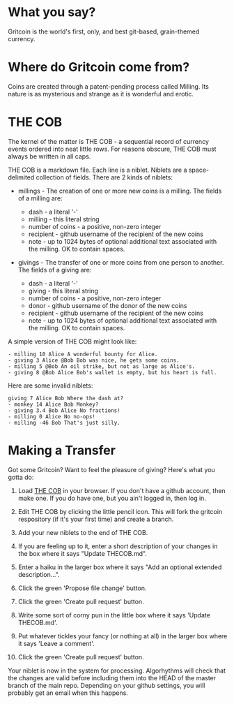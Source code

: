 # What you say?

Gritcoin is the world's first, only, and best git-based, grain-themed currency.

# Where do Gritcoin come from?

Coins are created through a patent-pending process called Milling.  Its nature
is as mysterious and strange as it is wonderful and erotic.

# THE COB #

The kernel of the matter is THE COB - a sequential record of currency
events ordered into neat little rows.  For reasons obscure, THE COB must
always be written in all caps.

THE COB is a markdown file.  Each line is a niblet.  Niblets are a space-
delimited collection of fields.  There are 2 kinds of niblets:

* millings - The creation of one or more new coins is a milling.  The
fields of a milling are:

   * dash - a literal '-'
   * milling - this literal string
   * number of coins - a positive, non-zero integer
   * recipient - github username of the recipient of the new coins
   * note - up to 1024 bytes of optional additional text associated with the milling.  OK to contain spaces.

* givings - The transfer of one or more coins from one person to another.
The fields of a giving are:

   * dash - a literal '-'
   * giving - this literal string
   * number of coins - a positive, non-zero integer
   * donor - github username of the donor of the new coins
   * recipient - github username of the recipient of the new coins
   * note - up to 1024 bytes of optional additional text associated with the milling.  OK to contain spaces.

A simple version of THE COB might look like:

    - milling 10 Alice A wonderful bounty for Alice.
    - giving 3 Alice @Bob Bob was nice, he gets some coins.
    - milling 5 @Bob An oil strike, but not as large as Alice's.
    - giving 8 @Bob Alice Bob's wallet is empty, but his heart is full.

Here are some invalid niblets:

    giving 7 Alice Bob Where the dash at?
    - monkey 14 Alice Bob Monkey?
    - giving 3.4 Bob Alice No fractions!
    - milling 0 Alice No no-ops!
    - milling -46 Bob That's just silly.

# Making a Transfer #

Got some Gritcoin?  Want to feel the pleasure of giving?  Here's what
you gotta do:

1. Load [THE COB](THECOB.md) in your browser.  If you don't have a github account, 
then make one.  If you do have one, but you ain't logged in, then log in.

2. Edit THE COB by clicking the little pencil icon.  This will fork the gritcoin
respository (if it's your first time) and create a branch.

3. Add your new niblets to the end of THE COB.

4. If you are feeling up to it, enter a short description of your changes in the
box where it says "Update THECOB.md".

5. Enter a haiku in the larger box where it says "Add an optional extended description...".

6. Click the green 'Propose file change' button.

7. Click the green 'Create pull request' button.

8. Write some sort of corny pun in the little box where it says 'Update THECOB.md'.

9. Put whatever tickles your fancy (or nothing at all) in the larger box where it says
'Leave a comment'.

10. Click the green 'Create pull request' button.

Your niblet is now in the system for processing.  Algorhythms will check that
the changes are valid before including them into the HEAD of the master branch
of the main repo.  Depending on your github settings, you will probably get an
email when this happens.
